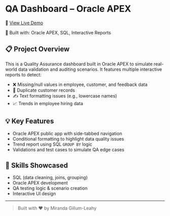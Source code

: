# QA Dashboard – Oracle APEX

🚀 [View Live Demo](https://youractualapexlink.com/ords/f?p=100:1)

📁 Built with: Oracle APEX, SQL, Interactive Reports

## 📋 Project Overview
This is a Quality Assurance dashboard built in Oracle APEX to simulate real-world data validation and auditing scenarios. It features multiple interactive reports to detect:

- ❌ Missing/null values in employee, customer, and feedback data
- 🔁 Duplicate customer records
- ✍️ Text formatting issues (e.g., lowercase names)
- 📈 Trends in employee hiring data

## 💡 Key Features
- Oracle APEX public app with side-tabbed navigation
- Conditional formatting to highlight data quality issues
- Trend report using SQL `GROUP BY` logic
- Validations and test cases to simulate QA edge cases

## 🧠 Skills Showcased
- SQL (data cleaning, joins, grouping)
- Oracle APEX development
- QA testing logic & scenario creation
- Interactive UI design

---

> Built with ❤️ by Miranda Gillum-Leahy
